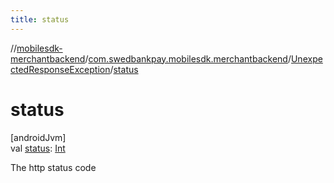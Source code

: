 ```yaml
---
title: status
---
```

//[mobilesdk-merchantbackend](../../../index.html)/[com.swedbankpay.mobilesdk.merchantbackend](../index.html)/[UnexpectedResponseException](index.html)/[status](status.html)



# status



[androidJvm]\
val [status](status.html): [Int](https://kotlinlang.org/api/latest/jvm/stdlib/kotlin/-int/index.html)



The http status code




